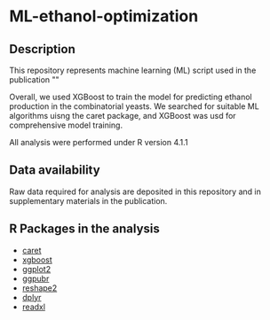 # ML-ethanol-optimization

## Description 
This repository represents machine learning (ML) script used in the publication ""

Overall, we used XGBoost to train the model for predicting ethanol production in the combinatorial yeasts. 
We searched for suitable ML algorithms uisng the caret package, and XGBoost was usd for comprehensive model training.

All analysis were performed under R version 4.1.1

## Data availability
Raw data required for analysis are deposited in this repository and in supplementary materials in the publication.

## R Packages in the analysis
* [caret](https://topepo.github.io/caret/)
* [xgboost](https://xgboost.readthedocs.io/en/stable/)
* [ggplot2](https://ggplot2.tidyverse.org/)
* [ggpubr](https://cran.r-project.org/web/packages/ggpubr/index.html)
* [reshape2](https://cran.r-project.org/web/packages/reshape2/index.html)
* [dplyr](https://github.com/tidyverse/dplyr)
* [readxl](https://readxl.tidyverse.org/)
